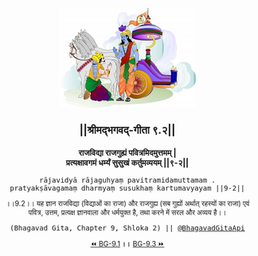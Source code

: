<center><img src="../../asset/BG.png" alt="#API #bhagavadgitaapi #slok #nodejs #js #api #gitaapi #krishna #hinduism #vedic #ISKCON #shreemadbhagavadgita #technology"/>
<h2>||श्रीमद्‍भगवद्‍-गीता ९.२||</h2>
<h3>राजविद्या राजगुह्यं पवित्रमिदमुत्तमम् |<br/>प्रत्यक्षावगमं धर्म्यं सुसुखं कर्तुमव्ययम् ||९-२||</h3>
<pre>rājavidyā rājaguhyaṃ pavitramidamuttamam .<br/>pratyakṣāvagamaṃ dharmyaṃ susukhaṃ kartumavyayam ||9-2||</pre>
<p>।।9.2।। यह ज्ञान राजविद्या (विद्याओं का राजा) और राजगुह्य (सब गुह्यों अर्थात् रहस्यों का राजा) एवं पवित्र, उत्तम, प्रत्यक्ष ज्ञानवाला और धर्मयुक्त है, तथा करने में सरल और अव्यय है।।</p>
<pre>(Bhagavad Gita, Chapter 9, Shloka 2) || <a href="https://twitter.com/bhagavadgitaapi">@BhagavadGitaApi</a></pre><a href="../../9/1">⏪  BG-9.1</a><b>        ।।        </b><a href="../../9/3">BG-9.3  ⏩</a></center></center>